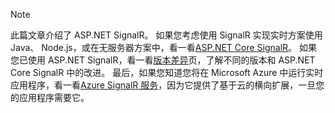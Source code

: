 > [!NOTE]
> 此篇文章介绍了 ASP.NET SignalR。 如果您考虑使用 SignalR 实现实时方案使用 Java、 Node.js，或在无服务器方案中，看一看[ASP.NET Core SignalR](/aspnet/core/signalr/introduction)。 如果您已使用 ASP.NET SignalR，看一看[版本差异](/aspnet/core/signalr/version-differences)页，了解不同的版本和 ASP.NET Core SignalR 中的改进。 最后，如果您知道您将在 Microsoft Azure 中运行实时应用程序，看一看[Azure SignalR 服务](/azure/azure-signalr/signalr-overview)，因为它提供了基于云的横向扩展，一旦您的应用程序需要它。